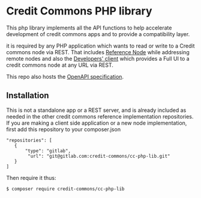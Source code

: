 # Credit Commons PHP library

This php library implements all the API functions to help accelerate development of credit commons apps and to provide a compatibility layer.

it is required by any PHP application which wants to read or write to a Credit commons node via REST. That includes [Reference Node](https://gitlab.com/credit-commons/cc-node) while addressing remote nodes and also the [Developers' client](https://gitlab.com/credit-commons/cc-dev-client) which provides a Full UI to a credit commons node at any URL via REST.

This repo also hosts the [OpenAPI specification](https://gitlab.com/credit-commons/cc-php-lib/-/blob/master/docs/credit-commons-openapi-3.0.yml).

## Installation
This is not a standalone app or a REST server, and is already included as needed in the other credit commons reference implementation repositories.
If you are making a client side application or a new node implementation, first add this repository to your composer.json

    "repositories": [
       {
           "type": "gitlab",
            "url": "git@gitlab.com:credit-commons/cc-php-lib.git"
       }
    ]

Then require it thus:

```$ composer require credit-commons/cc-php-lib```